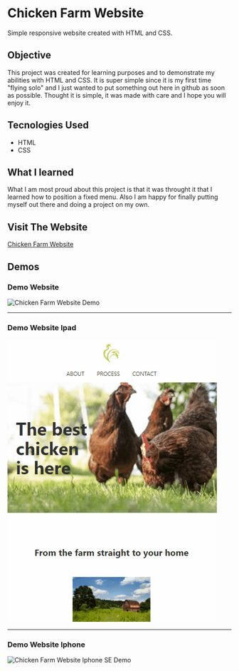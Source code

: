 # Chicken Farm Website
Simple responsive website created with HTML and CSS.

## Objective
This project was created for learning purposes and to demonstrate my abilities with HTML and CSS. It is super simple since it is my first time "flying solo" and I just wanted to put something out here in github as soon as possible. Thought it is simple, it was made with care and I hope you will enjoy it.

## Tecnologies Used
* HTML
* CSS

## What I learned
What I am most proud about this project is that it was throught it that I learned how to position a fixed menu. Also I am happy for finally putting myself out there and doing a project on my own.

## Visit The Website
[Chicken Farm Website](https://chicken-farm.vercel.app/)

## Demos

### Demo Website
![Chicken Farm Website Demo](demo/demo-web.gif)

---

### Demo Website Ipad
![Chicken Farm Website Ipad Demo](demo/demo-ipad.gif)

---

### Demo Website Iphone
![Chicken Farm Website Iphone SE Demo](demo/demo-iphone.gif)
